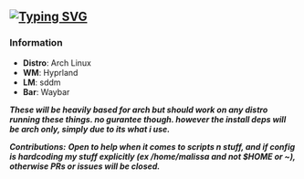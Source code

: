 [![Typing SVG](https://readme-typing-svg.demolab.com?font=Lato&size=48&letterSpacing=3&pause=1000&color=6624F7&center=true&vCenter=true&width=650&height=60&lines=Abyss+Dotfiles)](https://git.io/typing-svg)
---

### Information

* **Distro**: Arch Linux
* **WM**: Hyprland
* **LM**: sddm
* **Bar**: Waybar

***These will be heavily based for arch but should work on any distro running these things. no gurantee though. however the install deps will be arch only, simply due to its what i use.***



***Contributions:***
***Open to help when it comes to scripts n stuff, and if config is hardcoding my stuff explicitly (ex /home/malissa and not $HOME or ~), otherwise PRs or issues will be closed.***

